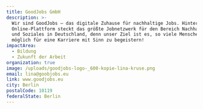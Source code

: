 ```yaml
---
title: GoodJobs GmbH
description: >-
  Wir sind GoodJobs – das digitale Zuhause für nachhaltige Jobs. Hinter unserer
  Online-Plattform steckt das größte Jobnetzwerk für den Bereich Nachhaltigkeit
  und Soziales in Deutschland, denn unser Ziel ist es, so viele Menschen wie
  möglich für eine Karriere mit Sinn zu begeistern! 
impactArea:
  - Bildung
  - Zukunft der Arbeit
organization: true
image: /uploads/goodjobs-logo-_600-kopie-lina-kruse.png
email: lina@goobjobs.eu
link: www.goodjobs.eu
city: Berlin
postalCode: 10119
federalState: Berlin
---
```


